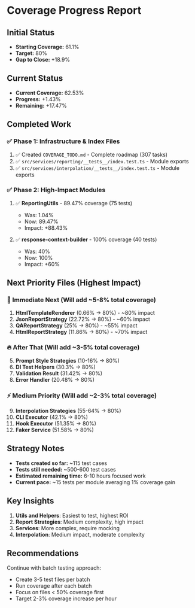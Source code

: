 # Coverage Progress Report

## Initial Status
- **Starting Coverage:** 61.1%
- **Target:** 80%
- **Gap to Close:** +18.9%

## Current Status
- **Current Coverage:** 62.53%
- **Progress:** +1.43%
- **Remaining:** +17.47%

## Completed Work

### ✅ Phase 1: Infrastructure & Index Files
1. ✅ Created `COVERAGE_TODO.md` - Complete roadmap (307 tasks)
2. ✅ `src/services/reporting/__tests__/index.test.ts` - Module exports
3. ✅ `src/services/interpolation/__tests__/index.test.ts` - Module exports

### ✅ Phase 2: High-Impact Modules
1. ✅ **ReportingUtils** - 89.47% coverage (75 tests)
   - Was: 1.04%
   - Now: 89.47%
   - Impact: +88.43%

2. ✅ **response-context-builder** - 100% coverage (40 tests)
   - Was: 40%
   - Now: 100%
   - Impact: +60%

## Next Priority Files (Highest Impact)

### 🎯 Immediate Next (Will add ~5-8% total coverage)
1. **HtmlTemplateRenderer** (0.66% → 80%) - ~80% impact
2. **JsonReportStrategy** (22.72% → 80%) - ~60% impact  
3. **QAReportStrategy** (25% → 80%) - ~55% impact
4. **HtmlReportStrategy** (11.86% → 80%) - ~70% impact

### 🔥 After That (Will add ~3-5% total coverage)
5. **Prompt Style Strategies** (10-16% → 80%)
6. **DI Test Helpers** (30.3% → 80%)
7. **Validation Result** (31.42% → 80%)
8. **Error Handler** (20.48% → 80%)

### ⚡ Medium Priority (Will add ~2-3% total coverage)
9. **Interpolation Strategies** (55-64% → 80%)
10. **CLI Executor** (42.1% → 80%)
11. **Hook Executor** (51.35% → 80%)
12. **Faker Service** (51.58% → 80%)

## Strategy Notes

- **Tests created so far:** ~115 test cases
- **Tests still needed:** ~500-600 test cases
- **Estimated remaining time:** 6-10 hours focused work
- **Current pace:** ~15 tests per module averaging 1% coverage gain

## Key Insights

1. **Utils and Helpers**: Easiest to test, highest ROI
2. **Report Strategies**: Medium complexity, high impact
3. **Services**: More complex, require mocking
4. **Interpolation**: Medium impact, moderate complexity

## Recommendations

Continue with batch testing approach:
- Create 3-5 test files per batch
- Run coverage after each batch
- Focus on files < 50% coverage first
- Target 2-3% coverage increase per hour

